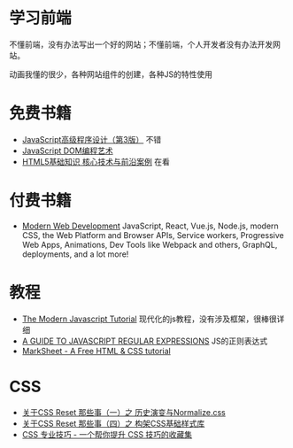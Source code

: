 # 学习前端
不懂前端，没有办法写出一个好的网站；不懂前端，个人开发者没有办法开发网站。      

动画我懂的很少，各种网站组件的创建，各种JS的特性使用        


# 免费书籍
- [JavaScript高级程序设计（第3版）]() 不错
- [JavaScript DOM编程艺术]()
- [HTML5基础知识  核心技术与前沿案例]() 在看

# 付费书籍
- [Modern Web Development](https://gumroad.com/l/FKbd) JavaScript, React, Vue.js, Node.js, modern CSS, the Web Platform and Browser APIs, Service workers, Progressive Web Apps, Animations, Dev Tools like Webpack and others, GraphQL, deployments, and a lot more!

# 教程
- [The Modern Javascript Tutorial](https://javascript.info/) 现代化的js教程，没有涉及框架，很棒很详细
- [A GUIDE TO JAVASCRIPT REGULAR EXPRESSIONS](https://flaviocopes.com/javascript-regular-expressions/) JS的正则表达式
- [MarkSheet -  A Free HTML & CSS tutorial](https://marksheet.io/)

# CSS
- [关于CSS Reset 那些事（一）之 历史演变与Normalize.css](https://segmentfault.com/a/1190000003021766)
- [关于CSS Reset 那些事（四）之 构架CSS基础样式库](https://segmentfault.com/a/1190000003055238)
- [CSS 专业技巧 - 一个帮你提升 CSS 技巧的收藏集](https://github.com/AllThingsSmitty/css-protips/tree/master/translations/zh-CN)